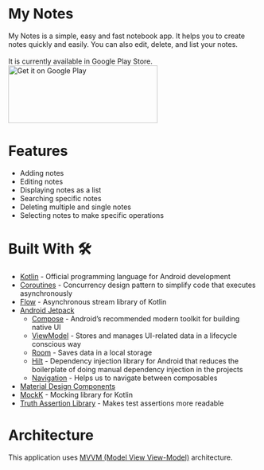 # My Notes
My Notes is a simple, easy and fast notebook app. It helps you to create notes quickly and easily. You can also edit, delete, and list your notes.
<br>
<br>
It is currently available in Google Play Store.
<br>
<a href='https://play.google.com/store/apps/details?id=com.atakanmadanoglu.notesapplication&pcampaignid=pcampaignidMKT-Other-global-all-co-prtnr-py-PartBadge-Mar2515-1'><img alt='Get it on Google Play' src='https://play.google.com/intl/en_us/badges/static/images/badges/en_badge_web_generic.png' width=300 height=116/></a>

# Features
* Adding notes
* Editing notes
* Displaying notes as a list
* Searching specific notes
* Deleting multiple and single notes
* Selecting notes to make specific operations

# Built With 🛠

* <a href="https://kotlinlang.org/">Kotlin</a> - Official programming language for Android development
* <a href="https://developer.android.com/kotlin/coroutines">Coroutines</a> - Concurrency design pattern to simplify code that executes asynchronously
* <a href="https://developer.android.com/kotlin/flow">Flow</a> - Asynchronous stream library of Kotlin
* <a href="https://developer.android.com/jetpack">Android Jetpack</a>
  * <a href="https://developer.android.com/jetpack/compose">Compose</a> - Android’s recommended modern toolkit for building native UI
  * <a href="https://developer.android.com/topic/libraries/architecture/viewmodel">ViewModel</a> - Stores and manages UI-related data in a lifecycle conscious way
  * <a href="https://developer.android.com/training/data-storage/room">Room</a> - Saves data in a local storage
  * <a href="https://developer.android.com/training/dependency-injection/hilt-android">Hilt</a> - Dependency injection library for Android that reduces the boilerplate of doing manual dependency injection in the projects
  * <a href="https://developer.android.com/jetpack/compose/navigation">Navigation</a> - Helps us to navigate between composables
* <a href="https://m3.material.io/">Material Design Components</a>
* <a href="https://mockk.io//">MockK</a> - Mocking library for Kotlin
* <a href="https://truth.dev/">Truth Assertion Library</a> - Makes test assertions more readable


# Architecture

This application uses <a href="https://developer.android.com/topic/architecture#recommended-app-arch">MVVM (Model View View-Model)</a> architecture.
